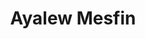 ---
title: "Ayalew Mesfin"
summary: "None"
slug: "ayalew-mesfin"
image: "ayalew-mesfin.jpg"
apple_music_artist_url: "https://music.apple.com/gb/artist/ayalew-mesfin/79358941"
wikipedia_url: "none"
---